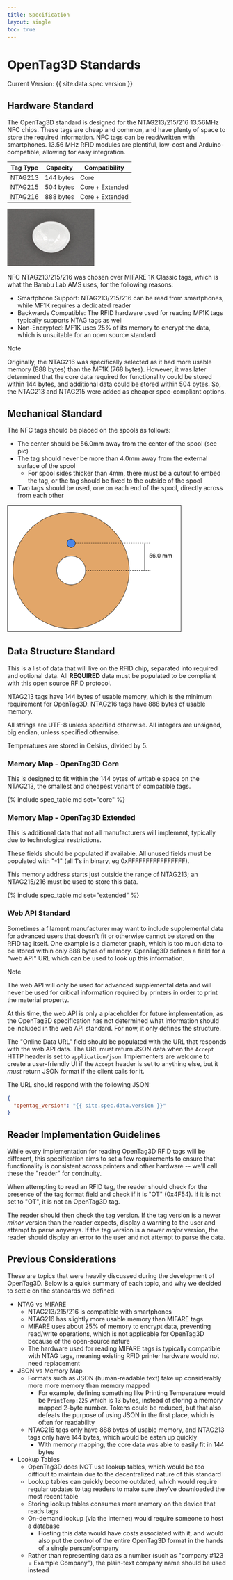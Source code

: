 ```yaml
---
title: Specification
layout: single
toc: true
---
```


# OpenTag3D Standards

Current Version: {{ site.data.spec.version }}

## Hardware Standard

The OpenTag3D standard is designed for the NTAG213/215/216 13.56MHz NFC chips. These tags are cheap and common, and have plenty of space to store the required information. NFC tags can be read/written with smartphones. 13.56 MHz RFID modules are plentiful, low-cost and Arduino-compatible, allowing for easy integration.

| Tag Type | Capacity  | Compatibility   |
| -------- | --------- | --------------- |
| NTAG213  | 144 bytes | Core            |
| NTAG215  | 504 bytes | Core + Extended |
| NTAG216  | 888 bytes | Core + Extended |

<img src="./assets/images/ntag-sticker.jpg" width="200">

NFC NTAG213/215/216 was chosen over MIFARE 1K Classic tags, which is what the Bambu Lab AMS uses, for the following reasons:

- Smartphone Support: NTAG213/215/216 can be read from smartphones, while MF1K requires a dedicated reader
- Backwards Compatible: The RFID hardware used for reading MF1K tags typically supports NTAG tags as well
- Non-Encrypted: MF1K uses 25% of its memory to encrypt the data, which is unsuitable for an open source standard

> [!NOTE]
> Originally, the NTAG216 was specifically selected as it had more usable memory (888 bytes) than the MF1K (768 bytes). However, it was later determined that the core data required for functionality could be stored within 144 bytes, and additional data could be stored within 504 bytes. So, the NTAG213 and NTAG215 were added as cheaper spec-compliant options.

## Mechanical Standard

The NFC tags should be placed on the spools as follows:

- The center should be 56.0mm away from the center of the spool (see pic)
- The tag should never be more than 4.0mm away from the external surface of the spool
  - For spool sides thicker than 4mm, there must be a cutout to embed the tag, or the tag should be fixed to the outside of the spool
- Two tags should be used, one on each end of the spool, directly across from each other

<img src="./assets/images/TagLocation.png" width="400">

## Data Structure Standard

This is a list of data that will live on the RFID chip, separated into required and optional data. All **REQUIRED** data must be populated to be compliant with this open source RFID protocol.

NTAG213 tags have 144 bytes of usable memory, which is the minimum requirement for OpenTag3D. NTAG216 tags have 888 bytes of usable memory.

All strings are UTF-8 unless specified otherwise. All integers are unsigned, big endian, unless specified otherwise.

Temperatures are stored in Celsius, divided by 5.

### Memory Map - OpenTag3D Core

This is designed to fit within the 144 bytes of writable space on the NTAG213, the smallest and cheapest variant of compatible tags.

{% include spec_table.md set="core" %}

### Memory Map - OpenTag3D Extended

This is additional data that not all manufacturers will implement, typically due to technological restrictions.

These fields should be populated if available. All unused fields must be populated with "-1" (all 1's in binary, eg 0xFFFFFFFFFFFFFFFF).

This memory address starts just outside the range of NTAG213; an NTAG215/216 must be used to store this data.

{% include spec_table.md set="extended" %}

### Web API Standard

Sometimes a filament manufacturer may want to include supplemental data for advanced users that doesn't fit or otherwise cannot be stored on the RFID tag itself. One example is a diameter graph, which is too much data to be stored within only 888 bytes of memory. OpenTag3D defines a field for a "web API" URL which can be used to look up this information.

> [!NOTE]
> The web API will only be used for advanced supplemental data and will never be used for critical information required by printers in order to print the material property.

At this time, the web API is only a placeholder for future implementation, as the OpenTag3D specification has not determined what information should be included in the web API standard. For now, it only defines the structure.

The "Online Data URL" field should be populated with the URL that responds with the web API data. The URL must return JSON data when the `Accept` HTTP header is set to `application/json`. Implementers are welcome to create a user-friendly UI if the `Accept` header is set to anything else, but it _must_ return JSON format if the client calls for it.

The URL should respond with the following JSON:

```json
{
  "opentag_version": "{{ site.spec.data.version }}"
}
```

## Reader Implementation Guidelines

While every implementation for reading OpenTag3D RFID tags will be different, this specification aims to set a few requirements to ensure that functionality is consistent across printers and other hardware -- we'll call these the "reader" for continuity.

When attempting to read an RFID tag, the reader should check for the presence of the tag format field and check if it is "OT" (0x4F54). If it is not set to "OT", it is not an OpenTag3D tag.

The reader should then check the tag version. If the tag version is a newer _minor_ version than the reader expects, display a warning to the user and attempt to parse anyways. If the tag version is a newer _major_ version, the reader should display an error to the user and not attempt to parse the data.

## Previous Considerations

These are topics that were heavily discussed during the development of OpenTag3D. Below is a quick summary of each topic, and why we decided to settle on the standards we defined.

- NTAG vs MIFARE
  - NTAG213/215/216 is compatible with smartphones
  - NTAG216 has slightly more usable memory than MIFARE tags
  - MIFARE uses about 25% of memory to encrypt data, preventing read/write operations, which is not applicable for OpenTag3D because of the open-source nature
  - The hardware used for reading MIFARE tags is typically compatible with NTAG tags, meaning existing RFID printer hardware would not need replacement
- JSON vs Memory Map
  - Formats such as JSON (human-readable text) take up considerably more more memory than memory mapped
    - For example, defining something like Printing Temperature would be `PrintTemp:225` which is 13 bytes, instead of storing a memory mapped 2-byte number. Tokens could be reduced, but that also defeats the purpose of using JSON in the first place, which is often for readability
  - NTAG216 tags only have 888 bytes of usable memory, and NTAG213 tags only have 144 bytes, which would be eaten up quickly
    - With memory mapping, the core data was able to easily fit in 144 bytes
- Lookup Tables
  - OpenTag3D does NOT use lookup tables, which would be too difficult to maintain due to the decentralized nature of this standard
  - Lookup tables can quickly become outdated, which would require regular updates to tag readers to make sure they've downloaded the most recent table
  - Storing lookup tables consumes more memory on the device that reads tags
  - On-demand lookup (via the internet) would require someone to host a database
    - Hosting this data would have costs associated with it, and would also put the control of the entire OpenTag3D format in the hands of a single person/company
  - Rather than representing data as a number (such as "company #123 = Example Company"), the plain-text company name should be used instead
